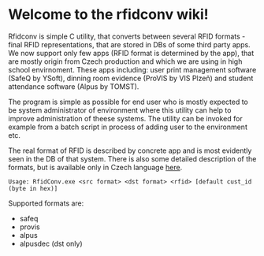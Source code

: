 # Welcome to the rfidconv wiki!

Rfidconv is simple C utility, that converts between several RFID formats - final RFID representations, that are stored in DBs of some third party apps. We now support only few apps (RFID format is determined by the app), that are mostly origin from Czech production and which we are using in high school envirnoment. These apps including: user print management software (SafeQ by YSoft), dinning room evidence (ProVIS by VIS Plzeň) and student attendance software (Alpus by TOMST).

The program is simple as possible for end user who is mostly expected to be system administrator of environment where this utility can help to improve administration of theese systems. The utility can be invoked for example from a batch script in process of adding user to the environment etc.

The real format of RFID is described by concrete app and is most evidently seen in the DB of that system. There is also some detailed description of the formats, but is available only in Czech language [here](http://wiki.gymlit.cz/rfid).

`Usage: RfidConv.exe <src format> <dst format> <rfid> [default cust_id (byte in hex)]`

Supported formats are:

* safeq
* provis
* alpus
* alpusdec (dst only)
